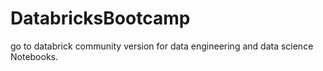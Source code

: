 # DatabricksBootcamp

go to databrick community version for data engineering and data science Notebooks.
